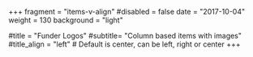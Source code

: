 +++
fragment = "items-v-align"
#disabled = false
date = "2017-10-04"
weight = 130
background = "light"

#title = "Funder Logos"
#subtitle= "Column based items with images"
#title_align = "left" # Default is center, can be left, right or center
+++
